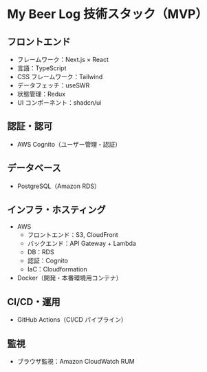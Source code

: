 # My Beer Log 技術スタック（MVP）

## フロントエンド

- フレームワーク：Next.js × React
- 言語：TypeScript
- CSS フレームワーク：Tailwind
- データフェッチ：useSWR
- 状態管理：Redux
- UI コンポーネント：shadcn/ui

## 認証・認可

- AWS Cognito（ユーザー管理・認証）

## データベース

- PostgreSQL（Amazon RDS）

## インフラ・ホスティング

- AWS
  - フロントエンド：S3, CloudFront
  - バックエンド：API Gateway + Lambda
  - DB：RDS
  - 認証：Cognito
  - IaC：Cloudformation
- Docker（開発・本番環境用コンテナ）

## CI/CD・運用

- GitHub Actions（CI/CD パイプライン）

## 監視

- ブラウザ監視：Amazon CloudWatch RUM
